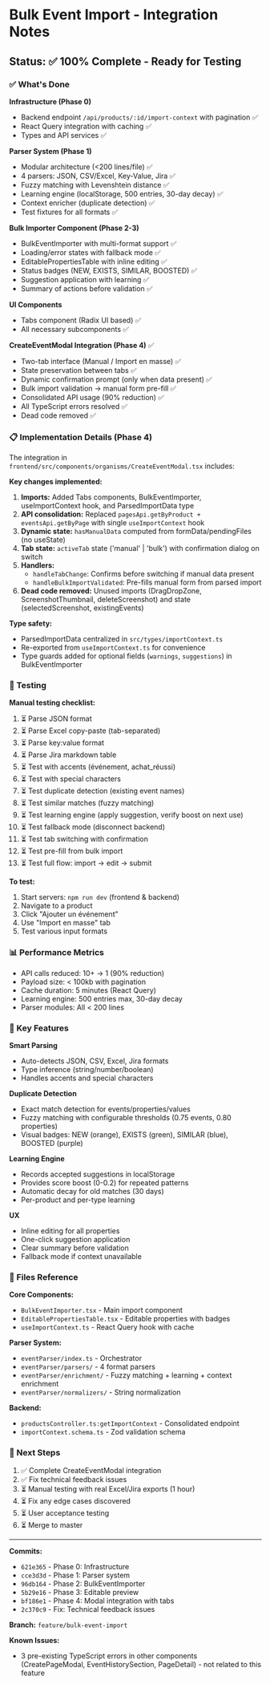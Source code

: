 # Bulk Event Import - Integration Notes

## Status: ✅ 100% Complete - Ready for Testing

### ✅ What's Done

**Infrastructure (Phase 0)**
- Backend endpoint `/api/products/:id/import-context` with pagination ✅
- React Query integration with caching ✅
- Types and API services ✅

**Parser System (Phase 1)**
- Modular architecture (<200 lines/file) ✅
- 4 parsers: JSON, CSV/Excel, Key-Value, Jira ✅
- Fuzzy matching with Levenshtein distance ✅
- Learning engine (localStorage, 500 entries, 30-day decay) ✅
- Context enricher (duplicate detection) ✅
- Test fixtures for all formats ✅

**Bulk Importer Component (Phase 2-3)**
- BulkEventImporter with multi-format support ✅
- Loading/error states with fallback mode ✅
- EditablePropertiesTable with inline editing ✅
- Status badges (NEW, EXISTS, SIMILAR, BOOSTED) ✅
- Suggestion application with learning ✅
- Summary of actions before validation ✅

**UI Components**
- Tabs component (Radix UI based) ✅
- All necessary subcomponents ✅

**CreateEventModal Integration (Phase 4)** ✅
- Two-tab interface (Manual / Import en masse) ✅
- State preservation between tabs ✅
- Dynamic confirmation prompt (only when data present) ✅
- Bulk import validation → manual form pre-fill ✅
- Consolidated API usage (90% reduction) ✅
- All TypeScript errors resolved ✅
- Dead code removed ✅

### 📋 Implementation Details (Phase 4)

The integration in `frontend/src/components/organisms/CreateEventModal.tsx` includes:

**Key changes implemented:**

1. **Imports:** Added Tabs components, BulkEventImporter, useImportContext hook, and ParsedImportData type
2. **API consolidation:** Replaced `pagesApi.getByProduct + eventsApi.getByPage` with single `useImportContext` hook
3. **Dynamic state:** `hasManualData` computed from formData/pendingFiles (no useState)
4. **Tab state:** `activeTab` state ('manual' | 'bulk') with confirmation dialog on switch
5. **Handlers:**
   - `handleTabChange`: Confirms before switching if manual data present
   - `handleBulkImportValidated`: Pre-fills manual form from parsed import
6. **Dead code removed:** Unused imports (DragDropZone, ScreenshotThumbnail, deleteScreenshot) and state (selectedScreenshot, existingEvents)

**Type safety:**
- ParsedImportData centralized in `src/types/importContext.ts`
- Re-exported from `useImportContext.ts` for convenience
- Type guards added for optional fields (`warnings`, `suggestions`) in BulkEventImporter

### 🧪 Testing

**Manual testing checklist:**
1. ⏳ Parse JSON format
2. ⏳ Parse Excel copy-paste (tab-separated)
3. ⏳ Parse key:value format
4. ⏳ Parse Jira markdown table
5. ⏳ Test with accents (événement, achat_réussi)
6. ⏳ Test with special characters
7. ⏳ Test duplicate detection (existing event names)
8. ⏳ Test similar matches (fuzzy matching)
9. ⏳ Test learning engine (apply suggestion, verify boost on next use)
10. ⏳ Test fallback mode (disconnect backend)
11. ⏳ Test tab switching with confirmation
12. ⏳ Test pre-fill from bulk import
13. ⏳ Test full flow: import → edit → submit

**To test:**
1. Start servers: `npm run dev` (frontend & backend)
2. Navigate to a product
3. Click "Ajouter un événement"
4. Use "Import en masse" tab
5. Test various input formats

### 📊 Performance Metrics

- API calls reduced: 10+ → 1 (90% reduction)
- Payload size: < 100kb with pagination
- Cache duration: 5 minutes (React Query)
- Learning engine: 500 entries max, 30-day decay
- Parser modules: All < 200 lines

### 🎯 Key Features

**Smart Parsing**
- Auto-detects JSON, CSV, Excel, Jira formats
- Type inference (string/number/boolean)
- Handles accents and special characters

**Duplicate Detection**
- Exact match detection for events/properties/values
- Fuzzy matching with configurable thresholds (0.75 events, 0.80 properties)
- Visual badges: NEW (orange), EXISTS (green), SIMILAR (blue), BOOSTED (purple)

**Learning Engine**
- Records accepted suggestions in localStorage
- Provides score boost (0-0.2) for repeated patterns
- Automatic decay for old matches (30 days)
- Per-product and per-type learning

**UX**
- Inline editing for all properties
- One-click suggestion application
- Clear summary before validation
- Fallback mode if context unavailable

### 📝 Files Reference

**Core Components:**
- `BulkEventImporter.tsx` - Main import component
- `EditablePropertiesTable.tsx` - Editable properties with badges
- `useImportContext.ts` - React Query hook with cache

**Parser System:**
- `eventParser/index.ts` - Orchestrator
- `eventParser/parsers/` - 4 format parsers
- `eventParser/enrichment/` - Fuzzy matching + learning + context enrichment
- `eventParser/normalizers/` - String normalization

**Backend:**
- `productsController.ts:getImportContext` - Consolidated endpoint
- `importContext.schema.ts` - Zod validation schema

### 🚀 Next Steps

1. ✅ Complete CreateEventModal integration
2. ✅ Fix technical feedback issues
3. ⏳ Manual testing with real Excel/Jira exports (1 hour)
4. ⏳ Fix any edge cases discovered
5. ⏳ User acceptance testing
6. ⏳ Merge to master

---

**Commits:**
- `621e365` - Phase 0: Infrastructure
- `cce3d3d` - Phase 1: Parser system
- `96db164` - Phase 2: BulkEventImporter
- `5b29e16` - Phase 3: Editable preview
- `bf186e1` - Phase 4: Modal integration with tabs
- `2c370c9` - Fix: Technical feedback issues

**Branch:** `feature/bulk-event-import`

**Known Issues:**
- 3 pre-existing TypeScript errors in other components (CreatePageModal, EventHistorySection, PageDetail) - not related to this feature
